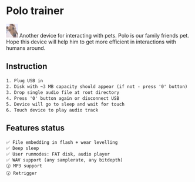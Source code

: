 # Polo trainer
![Polo](https://github.com/arhico/POLO_TRAINER/blob/main/main/polo_s.jpg?raw=true)
Another device for interacting with pets. Polo is our family friends pet. Hope this device will help him to get more efficient in interactions with humans around.

## Instruction
    1. Plug USB in
    2. Disk with ~3 MB capacity should appear (if not - press '0' button)
    3. Drop single audio file at root directory
    4. Press '0' button again or disconnect USB
    5. Device will go to sleep and wait for touch
    6. Touch device to play audio track

## Features status
    ✅ File embedding in flash + wear levelling
    ✅ Deep sleep
    ✅ User runmodes: FAT disk, audio player
    ✅ WAV support (any samplerate, any bitdepth)
    🕝 MP3 support
    🕝 Retrigger
